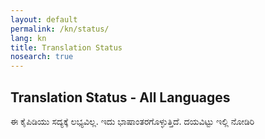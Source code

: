 ```yaml
---
layout: default
permalink: /kn/status/
lang: kn
title: Translation Status
nosearch: true
---
```


## Translation Status - All Languages

ಈ ಕೈಪಿಡಿಯು ಸದ್ಯಕ್ಕೆ ಲಭ್ಯವಿಲ್ಲ. ಇದು ಭಾಷಾಂತರಗೊಳ್ಳುತ್ತಿದೆ. ದಯವಿಟ್ಟು ಇಲ್ಲಿ ನೋಡಿರಿ 
